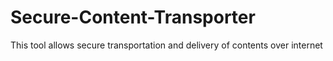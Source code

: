 # Secure-Content-Transporter
This tool allows secure transportation and delivery of contents over internet

